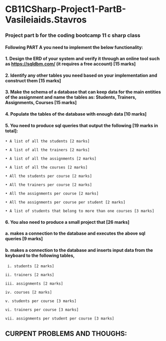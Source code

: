 # CB11CSharp-Project1-PartB-Vasileiaids.Stavros
### Project part b for the coding bootcamp 11 c sharp class

#### Following PART A you need to implement the below functionality:
#### 1. Design the ERD of your system and verify it through an online tool such as https://sqldbm.com/ (it requires a free account) [15 marks]
#### 2. Identify any other tables you need based on your implementation and construct them [15 marks]
#### 3. Make the schema of a database that can keep data for the main entities of the assignment and name the tables as: Students, Trainers, Assignments, Courses [15 marks]
#### 4. Populate the tables of the database with enough data [10 marks]
#### 5. You need to produce sql queries that output the following [19 marks in total]:
    • A list of all the students [2 marks]

    • A list of all the trainers [2 marks]

    • A list of all the assignments [2 marks]

    • A list of all the courses [2 marks]

    • All the students per course [2 marks]

    • All the trainers per course [2 marks]

    • All the assignments per course [2 marks]

    • All the assignments per course per student [2 marks]

    • A list of students that belong to more than one courses [3 marks]

#### 6. You also need to produce a small project that [26 marks]
#### a. makes a connection to the database and executes the above sql queries [9 marks]
#### b. makes a connection to the database and inserts input data from the keyboard to the following tables,

     i. students [2 marks]

    ii. trainers [2 marks]

    iii. assignments [2 marks]

    iv. courses [2 marks]

    v. students per course [3 marks]

    vi. trainers per course [3 marks]

    vii. assignments per student per course [3 marks]


## CURΡENT PROBLEMS AND THOUGHS: 
